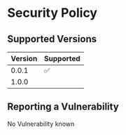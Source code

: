 # Security Policy

## Supported Versions

| Version | Supported          |
| ------- | ------------------ |
| 0.0.1   | :white_check_mark: |
| 1.0.0   |                    |

## Reporting a Vulnerability

No Vulnerability known
